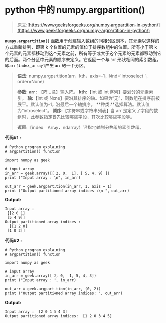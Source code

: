 # python 中的 numpy.argpartition()

> 原文:[https://www.geeksforgeeks.org/numpy-argpartition-in-python/](https://www.geeksforgeeks.org/numpy-argpartition-in-python/)

**`numpy.argpartition()`** 函数用于创建输入数组的间接分区副本，其元素以这样的方式重新排列，即第 k 个位置的元素的值位于排序数组中的位置。所有小于第 k 个元素的元素都移动到这个元素之前，所有等于或大于这个元素的元素都移动到它的后面。两个分区中元素的顺序未定义。它返回一个与 arr 形状相同的索引数组，即`arr[index_array]`产生 arr 的一个分区。

> **语法:** numpy.argpartition(arr，kth，axis=-1，kind='introselect '，order=None)
> 
> **参数:**
> **arr :** 【阵 _ 象】输入阵。
> **kth:**【int 或 int 序列】要划分的元素索引。
> **轴:**【int 或 None】要沿其排序的轴。如果为“无”，则数组在排序前被展平。默认值为-1，沿最后一个轴排序。
> **种类:**选择算法。默认值为“introselect”。
> **顺序:**【字符串或字符串列表】当 arr 是定义了字段的数组时，此参数指定首先比较哪些字段，其次比较哪些字段等。
> 
> **返回:**【index _ Array，ndarray】沿指定轴划分数组的索引数组。

**代码#1 :**

```
# Python program explaining
# argpartition() function

import numpy as geek

# input array
in_arr = geek.array([[ 2, 0,  1], [ 5, 4, 9] ])
print ("Input array : \n", in_arr) 

out_arr = geek.argpartition(in_arr, 1, axis = 1)
print ("Output partitioned array indices :\n ", out_arr)
```

**Output:**

```
Input array : 
 [[2 0 1]
 [5 4 9]]
Output partitioned array indices :
  [[1 2 0]
 [1 0 2]]

```

**代码#2 :**

```
# Python program explaining
# argpartition() function

import numpy as geek

# input array
in_arr = geek.array([ 2, 0,  1, 5, 4, 3])
print ("Input array : ", in_arr) 

out_arr = geek.argpartition(in_arr, (0, 2))
print ("Output partitioned array indices: ", out_arr)
```

**Output:**

```
Input array :  [2 0 1 5 4 3]
Output partitioned array indices:  [1 2 0 3 4 5]

```